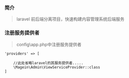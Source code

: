 ### 简介

> laravel 前后端分离项目，快速构建内容管理系统后端服务

### 注册服务提供者

> config\app.php中注册服务提供者

```injectablephp
'providers' => [

    //此处省略laravel的其服务提供者.....
    \Magein\Admin\ViewServiceProvider::class
]
```

